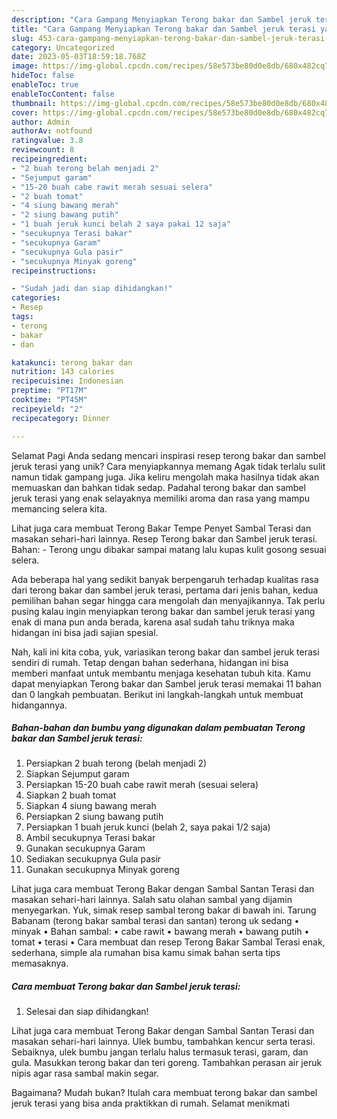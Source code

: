```yaml
---
description: "Cara Gampang Menyiapkan Terong bakar dan Sambel jeruk terasi yang Enak, Enak"
title: "Cara Gampang Menyiapkan Terong bakar dan Sambel jeruk terasi yang Enak, Enak"
slug: 453-cara-gampang-menyiapkan-terong-bakar-dan-sambel-jeruk-terasi-yang-enak-enak
category: Uncategorized
date: 2023-05-03T18:59:18.768Z
image: https://img-global.cpcdn.com/recipes/58e573be80d0e8db/680x482cq70/terong-bakar-dan-sambel-jeruk-terasi-foto-resep-utama.jpg
hideToc: false
enableToc: true
enableTocContent: false
thumbnail: https://img-global.cpcdn.com/recipes/58e573be80d0e8db/680x482cq70/terong-bakar-dan-sambel-jeruk-terasi-foto-resep-utama.jpg
cover: https://img-global.cpcdn.com/recipes/58e573be80d0e8db/680x482cq70/terong-bakar-dan-sambel-jeruk-terasi-foto-resep-utama.jpg
author: Admin
authorAv: notfound
ratingvalue: 3.8
reviewcount: 8
recipeingredient:
- "2 buah terong belah menjadi 2"
- "Sejumput garam"
- "15-20 buah cabe rawit merah sesuai selera"
- "2 buah tomat"
- "4 siung bawang merah"
- "2 siung bawang putih"
- "1 buah jeruk kunci belah 2 saya pakai 12 saja"
- "secukupnya Terasi bakar"
- "secukupnya Garam"
- "secukupnya Gula pasir"
- "secukupnya Minyak goreng"
recipeinstructions:

- "Sudah jadi dan siap dihidangkan!"
categories:
- Resep
tags:
- terong
- bakar
- dan

katakunci: terong bakar dan 
nutrition: 143 calories
recipecuisine: Indonesian
preptime: "PT17M"
cooktime: "PT45M"
recipeyield: "2"
recipecategory: Dinner

---
```



Selamat Pagi Anda sedang mencari inspirasi resep terong bakar dan sambel jeruk terasi yang unik? Cara menyiapkannya memang Agak tidak terlalu sulit namun tidak gampang juga. Jika keliru mengolah maka hasilnya tidak akan memuaskan dan bahkan tidak sedap. Padahal terong bakar dan sambel jeruk terasi yang enak selayaknya memiliki aroma dan rasa yang mampu memancing selera kita.


Lihat juga cara membuat Terong Bakar Tempe Penyet Sambal Terasi dan masakan sehari-hari lainnya. Resep Terong bakar dan Sambel jeruk terasi. Bahan: - Terong ungu dibakar sampai matang lalu kupas kulit gosong sesuai selera.

Ada beberapa hal yang sedikit banyak berpengaruh terhadap kualitas rasa dari terong bakar dan sambel jeruk terasi, pertama dari jenis bahan, kedua pemilihan bahan segar hingga cara mengolah dan menyajikannya. Tak perlu pusing kalau ingin menyiapkan terong bakar dan sambel jeruk terasi yang enak di mana pun anda berada, karena asal sudah tahu triknya maka hidangan ini bisa jadi sajian spesial.


Nah, kali ini kita coba, yuk, variasikan terong bakar dan sambel jeruk terasi sendiri di rumah. Tetap dengan bahan sederhana, hidangan ini bisa memberi manfaat untuk membantu menjaga kesehatan tubuh kita. Kamu dapat menyiapkan Terong bakar dan Sambel jeruk terasi memakai 11 bahan dan 0 langkah pembuatan. Berikut ini langkah-langkah untuk membuat hidangannya.

<!--inarticleads1-->

##### Bahan-bahan dan bumbu yang digunakan dalam pembuatan Terong bakar dan Sambel jeruk terasi:

1. Persiapkan 2 buah terong (belah menjadi 2)
1. Siapkan Sejumput garam
1. Persiapkan 15-20 buah cabe rawit merah (sesuai selera)
1. Siapkan 2 buah tomat
1. Siapkan 4 siung bawang merah
1. Persiapkan 2 siung bawang putih
1. Persiapkan 1 buah jeruk kunci (belah 2, saya pakai 1/2 saja)
1. Ambil secukupnya Terasi bakar
1. Gunakan secukupnya Garam
1. Sediakan secukupnya Gula pasir
1. Gunakan secukupnya Minyak goreng


Lihat juga cara membuat Terong Bakar dengan Sambal Santan Terasi dan masakan sehari-hari lainnya. Salah satu olahan sambal yang dijamin menyegarkan. Yuk, simak resep sambal terong bakar di bawah ini. Tarung Babanam (terong bakar sambal terasi dan santan) terong uk sedang • minyak • Bahan sambal: • cabe rawit • bawang merah • bawang putih • tomat • terasi • Cara membuat dan resep Terong Bakar Sambal Terasi enak, sederhana, simple ala rumahan bisa kamu simak bahan serta tips memasaknya. 

<!--inarticleads2-->

##### Cara membuat Terong bakar dan Sambel jeruk terasi:


1. Selesai dan siap dihidangkan!

Lihat juga cara membuat Terong Bakar dengan Sambal Santan Terasi dan masakan sehari-hari lainnya. Ulek bumbu, tambahkan kencur serta terasi. Sebaiknya, ulek bumbu jangan terlalu halus termasuk terasi, garam, dan gula. Masukkan terong bakar dan teri goreng. Tambahkan perasan air jeruk nipis agar rasa sambal makin segar. 

Bagaimana? Mudah bukan? Itulah cara membuat terong bakar dan sambel jeruk terasi yang bisa anda praktikkan di rumah. Selamat menikmati
